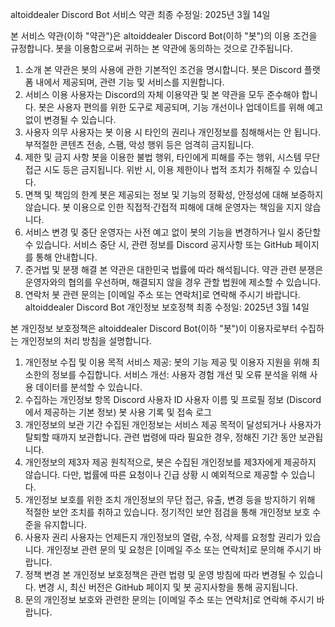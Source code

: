 altoiddealer Discord Bot 서비스 약관
최종 수정일: 2025년 3월 14일

본 서비스 약관(이하 "약관")은 altoiddealer Discord Bot(이하 "봇")의 이용 조건을 규정합니다. 봇을 이용함으로써 귀하는 본 약관에 동의하는 것으로 간주됩니다.

1. 소개
본 약관은 봇의 사용에 관한 기본적인 조건을 명시합니다.
봇은 Discord 플랫폼 내에서 제공되며, 관련 기능 및 서비스를 지원합니다.
2. 서비스 이용
사용자는 Discord의 자체 이용약관 및 본 약관을 모두 준수해야 합니다.
봇은 사용자 편의를 위한 도구로 제공되며, 기능 개선이나 업데이트를 위해 예고 없이 변경될 수 있습니다.
3. 사용자 의무
사용자는 봇 이용 시 타인의 권리나 개인정보를 침해해서는 안 됩니다.
부적절한 콘텐츠 전송, 스팸, 악성 행위 등은 엄격히 금지됩니다.
4. 제한 및 금지 사항
봇을 이용한 불법 행위, 타인에게 피해를 주는 행위, 시스템 무단 접근 시도 등은 금지됩니다.
위반 시, 이용 제한이나 법적 조치가 취해질 수 있습니다.
5. 면책 및 책임의 한계
봇은 제공되는 정보 및 기능의 정확성, 안정성에 대해 보증하지 않습니다.
봇 이용으로 인한 직접적·간접적 피해에 대해 운영자는 책임을 지지 않습니다.
6. 서비스 변경 및 중단
운영자는 사전 예고 없이 봇의 기능을 변경하거나 일시 중단할 수 있습니다.
서비스 중단 시, 관련 정보를 Discord 공지사항 또는 GitHub 페이지를 통해 안내합니다.
7. 준거법 및 분쟁 해결
본 약관은 대한민국 법률에 따라 해석됩니다.
약관 관련 분쟁은 운영자와의 협의를 우선하며, 해결되지 않을 경우 관할 법원에 제소할 수 있습니다.
8. 연락처
봇 관련 문의는 [이메일 주소 또는 연락처]로 연락해 주시기 바랍니다.
altoiddealer Discord Bot 개인정보 보호정책
최종 수정일: 2025년 3월 14일

본 개인정보 보호정책은 altoiddealer Discord Bot(이하 "봇")이 이용자로부터 수집하는 개인정보의 처리 방침을 설명합니다.

1. 개인정보 수집 및 이용 목적
서비스 제공: 봇의 기능 제공 및 이용자 지원을 위해 최소한의 정보를 수집합니다.
서비스 개선: 사용자 경험 개선 및 오류 분석을 위해 사용 데이터를 분석할 수 있습니다.
2. 수집하는 개인정보 항목
Discord 사용자 ID
사용자 이름 및 프로필 정보 (Discord에서 제공하는 기본 정보)
봇 사용 기록 및 접속 로그
3. 개인정보의 보관 기간
수집된 개인정보는 서비스 제공 목적이 달성되거나 사용자가 탈퇴할 때까지 보관합니다.
관련 법령에 따라 필요한 경우, 정해진 기간 동안 보관됩니다.
4. 개인정보의 제3자 제공
원칙적으로, 봇은 수집된 개인정보를 제3자에게 제공하지 않습니다.
다만, 법률에 따른 요청이나 긴급 상황 시 예외적으로 제공할 수 있습니다.
5. 개인정보 보호를 위한 조치
개인정보의 무단 접근, 유출, 변경 등을 방지하기 위해 적절한 보안 조치를 취하고 있습니다.
정기적인 보안 점검을 통해 개인정보 보호 수준을 유지합니다.
6. 사용자 권리
사용자는 언제든지 개인정보의 열람, 수정, 삭제를 요청할 권리가 있습니다.
개인정보 관련 문의 및 요청은 [이메일 주소 또는 연락처]로 문의해 주시기 바랍니다.
7. 정책 변경
본 개인정보 보호정책은 관련 법령 및 운영 방침에 따라 변경될 수 있습니다.
변경 시, 최신 버전은 GitHub 페이지 및 봇 공지사항을 통해 공지됩니다.
8. 문의
개인정보 보호와 관련한 문의는 [이메일 주소 또는 연락처]로 연락해 주시기 바랍니다.
